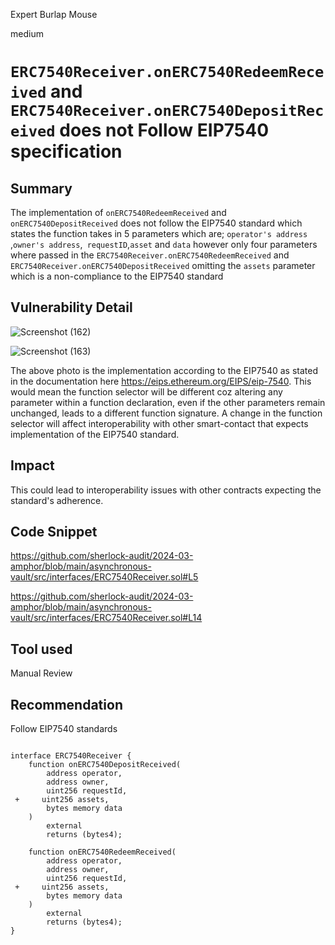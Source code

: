 Expert Burlap Mouse

medium

# `ERC7540Receiver.onERC7540RedeemReceived` and `ERC7540Receiver.onERC7540DepositReceived` does not Follow EIP7540 specification

## Summary
The implementation of `onERC7540RedeemReceived` and  `onERC7540DepositReceived` does not follow the EIP7540 standard which states the function takes in 5 parameters which are; `operator's address` ,`owner's address`,` requestID`,`asset` and `data` however only four parameters where passed in the `ERC7540Receiver.onERC7540RedeemReceived` and `ERC7540Receiver.onERC7540DepositReceived` omitting the `assets` parameter which is a non-compliance to the EIP7540 standard
## Vulnerability Detail
![Screenshot (162)](https://github.com/sherlock-audit/2024-03-amphor-Afriaudit/assets/161083216/ac39414f-ad74-4c31-b740-4704a84dfe8a)

![Screenshot (163)](https://github.com/sherlock-audit/2024-03-amphor-Afriaudit/assets/161083216/2f01d1ab-9201-43ed-8c93-54464e08b9be)

The above photo is the implementation according to the EIP7540 as stated in the documentation here https://eips.ethereum.org/EIPS/eip-7540. This would mean the function selector will be different coz altering any parameter within a function declaration, even if the other parameters remain unchanged, leads to a different function signature.
A change in the function selector will affect interoperability with other smart-contact that expects implementation of the EIP7540 standard.

## Impact
This could lead to interoperability issues with other contracts expecting the standard's adherence.

## Code Snippet
https://github.com/sherlock-audit/2024-03-amphor/blob/main/asynchronous-vault/src/interfaces/ERC7540Receiver.sol#L5

https://github.com/sherlock-audit/2024-03-amphor/blob/main/asynchronous-vault/src/interfaces/ERC7540Receiver.sol#L14

## Tool used

Manual Review

## Recommendation
Follow EIP7540 standards
```solidity

interface ERC7540Receiver {
    function onERC7540DepositReceived(
        address operator,
        address owner,
        uint256 requestId,
 +     uint256 assets,
        bytes memory data
    )
        external
        returns (bytes4);

    function onERC7540RedeemReceived(
        address operator,
        address owner,
        uint256 requestId,
 +     uint256 assets,
        bytes memory data
    )
        external
        returns (bytes4);
}

```


